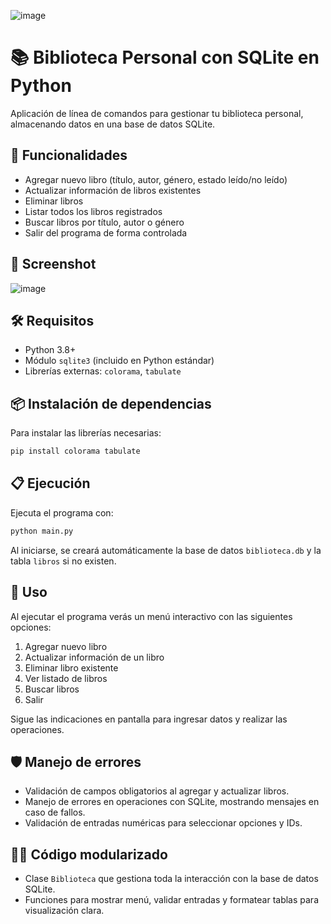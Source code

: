![image](https://github.com/user-attachments/assets/af49234c-c4df-4b60-839d-8318b115b6ae)

# 📚 Biblioteca Personal con SQLite en Python

Aplicación de línea de comandos para gestionar tu biblioteca personal, almacenando datos en una base de datos SQLite.

## 🚀 Funcionalidades

- Agregar nuevo libro (título, autor, género, estado leído/no leído)  
- Actualizar información de libros existentes  
- Eliminar libros  
- Listar todos los libros registrados  
- Buscar libros por título, autor o género  
- Salir del programa de forma controlada  

## 📸 Screenshot

![image](https://github.com/user-attachments/assets/570cd5c0-daa5-44e1-ae20-727d35c2fd52)

## 🛠 Requisitos

- Python 3.8+  
- Módulo `sqlite3` (incluido en Python estándar)  
- Librerías externas: `colorama`, `tabulate`

## 📦 Instalación de dependencias

Para instalar las librerías necesarias:

```bash
pip install colorama tabulate
```

## 📋 Ejecución

Ejecuta el programa con:

```bash
python main.py
```

Al iniciarse, se creará automáticamente la base de datos `biblioteca.db` y la tabla `libros` si no existen.

## 📝 Uso

Al ejecutar el programa verás un menú interactivo con las siguientes opciones:

1. Agregar nuevo libro  
2. Actualizar información de un libro  
3. Eliminar libro existente  
4. Ver listado de libros  
5. Buscar libros  
6. Salir

Sigue las indicaciones en pantalla para ingresar datos y realizar las operaciones.

## 🛡 Manejo de errores

- Validación de campos obligatorios al agregar y actualizar libros.  
- Manejo de errores en operaciones con SQLite, mostrando mensajes en caso de fallos.  
- Validación de entradas numéricas para seleccionar opciones y IDs.  

## 🧑‍💻 Código modularizado

- Clase `Biblioteca` que gestiona toda la interacción con la base de datos SQLite.  
- Funciones para mostrar menú, validar entradas y formatear tablas para visualización clara.
